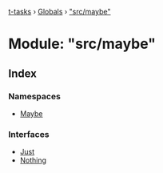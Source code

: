 [t-tasks](../README.md) › [Globals](../globals.md) › ["src/maybe"](_src_maybe_.md)

# Module: "src/maybe"

## Index

### Namespaces

* [Maybe](_src_maybe_.maybe.md)

### Interfaces

* [Just](../interfaces/_src_maybe_.just.md)
* [Nothing](../interfaces/_src_maybe_.nothing.md)
